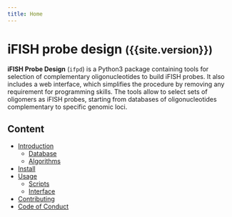 ```yaml
---
title: Home
---
```


# iFISH probe design <small>({{site.version}})</small>

**iFISH Probe Design** (`ifpd`) is a Python3 package containing tools for selection of complementary oligonucleotides to build iFISH probes. It also includes a web interface, which simplifies the procedure by removing any requirement for programming skills. The tools allow to select sets of oligomers as iFISH probes, starting from databases of oligonucleotides complementary to specific genomic loci.

## Content

<style>ul > ul { margin-bottom: 0;  }</style>

* [Introduction]({{site.baseurl}}/introduction)
    - [Database]({{site.baseurl}}/database)
    - [Algorithms]({{site.baseurl}}/algorithms)
* [Install]({{site.baseurl}}/install)
* [Usage]({{site.baseurl}}/usage)
    - [Scripts]({{site.baseurl}}/scripts)
    - [Interface]({{site.baseurl}}/interface)
* [Contributing]({{site.baseurl}}/contributing)
* [Code of Conduct]({{site.baseurl}}/code_of_conduct)

